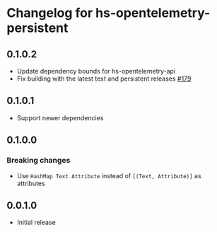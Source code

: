 # Changelog for hs-opentelemetry-persistent

## 0.1.0.2

- Update dependency bounds for hs-opentelemetry-api
- Fix building with the latest text and persistent releases [#179](https://github.com/iand675/hs-opentelemetry/pull/179)

## 0.1.0.1

- Support newer dependencies

## 0.1.0.0

### Breaking changes

- Use `HashMap Text Attribute` instead of `[(Text, Attribute)]` as attributes

## 0.0.1.0

- Initial release
